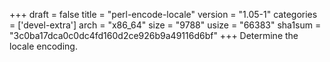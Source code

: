 +++
draft = false
title = "perl-encode-locale"
version = "1.05-1"
categories = ['devel-extra']
arch = "x86_64"
size = "9788"
usize = "66383"
sha1sum = "3c0ba17dca0c0dc4fd160d2ce926b9a49116d6bf"
+++
Determine the locale encoding.